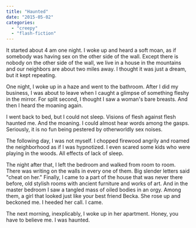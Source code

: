 ```yaml
---
title: "Haunted"
date: "2015-05-02"
categories: 
  - "creepy"
  - "flash-fiction"
---
```


It started about 4 am one night. I woke up and heard a soft moan, as if somebody was having sex on the other side of the wall. Except there is nobody on the other side of the wall, we live in a house in the mountains and our neighbors are about two miles away. I thought it was just a dream, but it kept repeating.

One night, I woke up in a haze and went to the bathroom. After I did my business, I was about to leave when I caught a glimpse of something fleshy in the mirror. For split second, I thought I saw a woman's bare breasts. And then I heard the moaning again.

I went back to bed, but I could not sleep. Visions of flesh against flesh haunted me. And the moaning. I could almost hear words among the gasps. Seriously, it is no fun being pestered by otherworldly sex noises.

The following day, I was not myself. I chopped firewood angrily and roamed the neighborhood as if I was hypnotized. I even scared some kids who were playing in the woods. All effects of lack of sleep.

The night after that, I left the bedroom and walked from room to room. There was writing on the walls in every one of them. Big slender letters said "cheat on her." Finally, I came to a part of the house that was never there before, old stylish rooms with ancient furniture and works of art. And in the master bedroom I saw a tangled mass of oiled bodies in an orgy. Among them, a girl that looked just like your best friend Becka. She rose up and beckoned me. I heeded her call. I came.

The next morning, inexplicably, I woke up in her apartment. Honey, you have to believe me. I was haunted.
